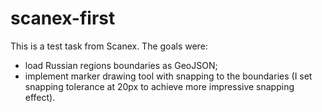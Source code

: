# scanex-first
This is a test task from Scanex.
The goals were:
- load Russian regions boundaries as GeoJSON;
- implement marker drawing tool with snapping to the boundaries (I set snapping tolerance at 20px to achieve more impressive snapping effect). 
